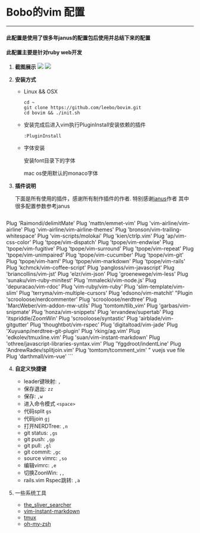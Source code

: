 # Bobo的vim 配置
---
#### 此配置是使用了很多年janus的配置包后使用并总结下来的配置
#### 此配置主要是针对ruby web开发
1. **截图展示**
  ![](http://s1.momo.moda/2015/04/16/1c1d4df596d01da60385f0bb17a4a9e0.png)
  ![](http://s1.momo.moda/2015/04/16/217eedd1ba8c592db97d0dbe54c7adfc.png)
2. **安装方式**
    * Linux && OSX

      ```
      cd ~
      git clone https://github.com/leebo/bovim.git
      cd bovim && ./init.sh
      ```

    * 安装完成后进入vim执行PluginInstall安装依赖的插件

      ```
      :PluginInstall
      ```
    * 字体安装

      安装font目录下的字体

      mac os使用默认的monaco字体

3. **插件说明**

    下面是所有使用的插件，感谢所有制作插件的作者.
    特别感谢[janus](https://github.com/carlhuda/janus)作者 其中很多配置参数参考janus

    ```viml
Plug 'Raimondi/delimitMate'
Plug 'mattn/emmet-vim'
Plug 'vim-airline/vim-airline'
Plug 'vim-airline/vim-airline-themes'
Plug 'bronson/vim-trailing-whitespace'
Plug 'vim-scripts/molokai'
Plug 'kien/ctrlp.vim'
Plug 'ap/vim-css-color'
Plug 'tpope/vim-dispatch'
Plug 'tpope/vim-endwise'
Plug 'tpope/vim-fugitive'
Plug 'tpope/vim-surround'
Plug 'tpope/vim-repeat'
Plug 'tpope/vim-unimpaired'
Plug 'tpope/vim-cucumber'
Plug 'tpope/vim-git'
Plug 'tpope/vim-haml'
Plug 'tpope/vim-markdown'
Plug 'tpope/vim-rails'
Plug 'kchmck/vim-coffee-script'
Plug 'pangloss/vim-javascript'
Plug 'briancollins/vim-jst'
Plug 'elzr/vim-json'
Plug 'groenewege/vim-less'
Plug 'sunaku/vim-ruby-minitest'
Plug 'mmalecki/vim-node.js'
Plug 'depuracao/vim-rdoc'
Plug 'vim-ruby/vim-ruby'
Plug 'slim-template/vim-slim'
Plug 'terryma/vim-multiple-cursors'
Plug 'edsono/vim-matchit'
"Plugin 'scrooloose/nerdcommenter'
Plug 'scrooloose/nerdtree'
Plug 'MarcWeber/vim-addon-mw-utils'
Plug 'tomtom/tlib_vim'
Plug 'garbas/vim-snipmate'
Plug 'honza/vim-snippets'
Plug 'ervandew/supertab'
Plug 'itspriddle/ZoomWin'
Plug 'scrooloose/syntastic'
Plug 'airblade/vim-gitgutter'
Plug 'thoughtbot/vim-rspec'
Plug 'digitaltoad/vim-jade'
Plug 'Xuyuanp/nerdtree-git-plugin'
Plug 'rking/ag.vim'
Plug 'edkolev/tmuxline.vim'
Plug 'suan/vim-instant-markdown'
Plug 'othree/javascript-libraries-syntax.vim'
Plug 'Yggdroot/indentLine'
Plug 'AndrewRadev/splitjoin.vim'
Plug 'tomtom/tcomment_vim'
" vuejs vue file
Plug 'darthmall/vim-vue'
    ```

4. **自定义快捷键**
    * leader键映射: `,`
    * 保存退出: `zz`
    * 保存:   `,w`
    * 进入命令模式   `<space>`
    * 代码split   `gs`
    * 代码join   `gj`
    * 打开NERDTree: `,n`
    * git status:  `,gs`
    * git push:   `,gp`
    * git pull:   `,gl`
    * git commit:   `,gc`
    * source vimrc:  `,so`
    * 编辑vimrc:  `,e`
    * 切换ZoonWin:  `,,`
    * rails.vim Rspec跳转:  `,a`

5. 一些系统工具
    * [the_sliver_searcher](https://github.com/ggreer/the_silver_searcher)
    * [vim-instant-markdown](https://github.com/suan/vim-instant-markdown)
    * [tmux](http://tmux.sourceforge.net)
    * [oh-my-zsh](https://github.com/robbyrussell/oh-my-zsh)
